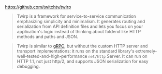 https://github.com/twitchtv/twirp

> Twirp is a framework for service-to-service communication emphasizing simplicity and minimalism. It generates routing and serialization from API definition files and lets you focus on your application's logic instead of thinking about folderol like HTTP methods and paths and JSON.

> Twirp is similar to [gRPC](http://www.grpc.io/), but without the custom HTTP server and transport implementations: it runs on the standard library's extremely-well-tested-and-high-performance `net/http` Server. It can run on HTTP 1.1, not just http/2, and supports JSON serialization for easy debugging.
